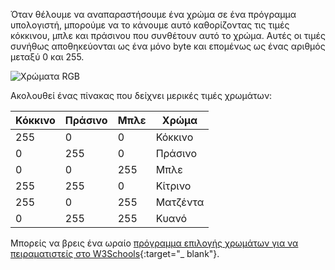 Όταν θέλουμε να αναπαραστήσουμε ένα χρώμα σε ένα πρόγραμμα υπολογιστή, μπορούμε να το κάνουμε αυτό καθορίζοντας τις τιμές κόκκινου, μπλε και πράσινου που συνθέτουν αυτό το χρώμα. Αυτές οι τιμές συνήθως αποθηκεύονται ως ένα μόνο byte και επομένως ως ένας αριθμός μεταξύ 0 και 255.

![Χρώματα RGB](images/RGB.gif)

Ακολουθεί ένας πίνακας που δείχνει μερικές τιμές χρωμάτων:

| Κόκκινο | Πράσινο | Μπλε | Χρώμα    |
| ------- | ------- | ---- | -------- |
| 255     | 0       | 0    | Κόκκινο  |
| 0       | 255     | 0    | Πράσινο  |
| 0       | 0       | 255  | Μπλε     |
| 255     | 255     | 0    | Κίτρινο  |
| 255     | 0       | 255  | Ματζέντα |
| 0       | 255     | 255  | Κυανό    |

Μπορείς να βρεις ένα ωραίο [πρόγραμμα επιλογής χρωμάτων για να πειραματιστείς στο W3Schools](https://www.w3schools.com/colors/colors_rgb.asp){:target="_ blank"}.